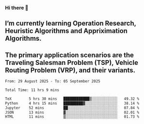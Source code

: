 ### Hi there 👋
## I’m currently learning Operation Research, Heuristic Algorithms and Appriximation Algorithms.
## The primary application scenarios are the Traveling Salesman Problem (TSP), Vehicle Routing Problem (VRP), and their variants.
<!--START_SECTION:waka-->

```txt
From: 29 August 2025 - To: 05 September 2025

Total Time: 11 hrs 9 mins

TeX        5 hrs 30 mins   ████████████▒░░░░░░░░░░░░   49.32 %
Python     4 hrs 15 mins   █████████▓░░░░░░░░░░░░░░░   38.14 %
Jupyter    52 mins         ██░░░░░░░░░░░░░░░░░░░░░░░   07.84 %
JSON       13 mins         ▓░░░░░░░░░░░░░░░░░░░░░░░░   02.01 %
HTML       11 mins         ▒░░░░░░░░░░░░░░░░░░░░░░░░   01.73 %
```

<!--END_SECTION:waka-->
<!--
**Bookervsky/Bookervsky** is a ✨ _special_ ✨ repository because its `README.md` (this file) appears on your GitHub profile.

Here are some ideas to get you started:

- 🔭 I’m currently working on ...
- 🌱 I’m currently learning ...
- 👯 I’m looking to collaborate on ...
- 🤔 I’m looking for help with ...
- 💬 Ask me about ...
- 📫 How to reach me: ...
- 😄 Pronouns: ...
- ⚡ Fun fact: ...
-->
